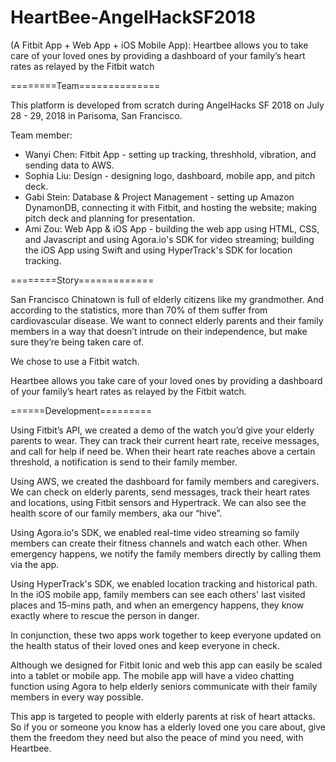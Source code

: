 # HeartBee-AngelHackSF2018
(A Fitbit App + Web App + iOS Mobile App): Heartbee allows you to take care of your loved ones by providing a dashboard of your family’s heart rates as relayed by the Fitbit watch

========Team==============

This platform is developed from scratch during AngelHacks SF 2018 on July 28 - 29, 2018 in Parisoma, San Francisco.

Team member:

- Wanyi Chen: Fitbit App - setting up tracking, threshhold, vibration, and sending data to AWS.
- Sophia Liu: Design - designing logo, dashboard, mobile app, and pitch deck.
- Gabi Stein: Database & Project Management - setting up Amazon DynamonDB, connecting it with Fitbit, and hosting the website; making pitch deck and planning for presentation.
- Ami Zou: Web App & iOS App - building the web app using HTML, CSS, and Javascript and using Agora.io's SDK for video streaming; building the iOS App using Swift and using HyperTrack's SDK for location tracking.

========Story=============

San Francisco Chinatown is full of elderly citizens like my grandmother. And according to the statistics, more than 70% of them suffer from cardiovascular disease. We want to connect elderly parents and their family members in a way that doesn’t intrude on their independence, but make sure they’re being taken care of.

We chose to use a Fitbit watch. 

Heartbee allows you take care of your loved ones by providing a dashboard of your family’s heart rates as relayed by the Fitbit watch.

======Development=========

Using Fitbit’s API, we created a demo of the watch you’d give your elderly parents to wear. They can track their current heart rate, receive messages, and call for help if need be. When their heart rate reaches above a certain threshold, a notification is send to their family member.

Using AWS, we created the dashboard for family members and caregivers. We can check on elderly parents, send messages, track their heart rates and locations, using Fitbit sensors and Hypertrack.
We can also see the health score of our family members, aka our “hive”.

Using Agora.io's SDK, we enabled real-time video streaming so family members can create their fitness channels and watch each other. When emergency happens, we notify the family members directly by calling them via the app.

Using HyperTrack's SDK, we enabled location tracking and historical path. In the iOS mobile app, family members can see each others' last visited places and 15-mins path, and when an emergency happens, they know exactly where to rescue the person in danger.

In conjunction, these two apps work together to keep everyone updated on the health status of their loved ones and keep everyone in check.

Although we designed for Fitbit Ionic and web this app can easily be scaled into a tablet or mobile app. The mobile app will have a video chatting function using Agora to help elderly seniors communicate with their family members in every way possible.

This app is targeted to people with elderly parents at risk of heart attacks. So if you or someone you know has a elderly loved one you care about, give them the freedom they need but also the peace of mind you need, with Heartbee.
